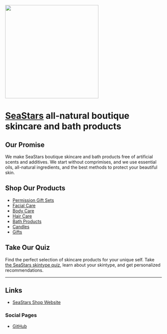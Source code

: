 <a href="https://www.seastars.shop/" title="SeaStars all-natural boutique skin care and bath products made with essential oils, no artificial fragrances"><img src="https://user-images.githubusercontent.com/676428/195881320-376ffbd2-a216-437d-916e-f03818c04159.png" width="300" style="max-width:100%;"></a>

# [SeaStars](https://www.seastars.shop/) all-natural boutique skincare and bath products

## Our Promise

We make SeaStars boutique skincare and bath products free of artificial scents and additives. We start without comprimises, and we use essential oils, all-natural ingredients, and the best methods to protect your beautiful skin.


## Shop Our Products

* [Permission Gift Sets](https://www.seastars.shop/collections/gifts)
* [Facial Care](https://www.seastars.shop/collections/facial-care)
* [Body Care](https://www.seastars.shop/collections/body-care)
* [Hair Care](https://www.seastars.shop/collections/hair-care)
* [Bath Products](https://www.seastars.shop/collections/spa-self-care)
* [Candles](https://www.seastars.shop/collections/candles)
* [Gifts](https://www.seastars.shop/collections/gifts)


## Take Our Quiz

Find the perfect selection of skincare products for your unique self. Take [the SeaStars skintype quiz](https://www.seastars.shop/pages/seastars-quiz), learn about your skintype, and get personalized recommendations.


---


## Links

* [SeaStars Shop Website](https://www.seastars.shop/)


### Social Pages

* [GitHub](https://github.com/SeaStars-Shop)
